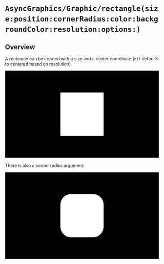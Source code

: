 # ``AsyncGraphics/Graphic/rectangle(size:position:cornerRadius:color:backgroundColor:resolution:options:)``

## Overview

A rectangle can be created with a size and a center coordinate (`nil` defaults to centered based on resolution).

![Rectangle](https://github.com/heestand-xyz/AsyncGraphics-Docs/blob/main/Images/Visuals/Rectangle.png?raw=true)
 
There is also a corner radius argument:

![Rounded Rectangle](https://github.com/heestand-xyz/AsyncGraphics-Docs/blob/main/Images/Visuals/Rectangle-Rounded.png?raw=true)

